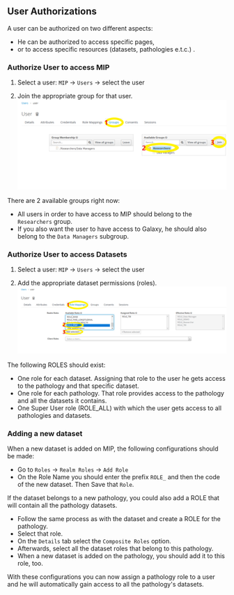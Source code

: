 ## User Authorizations

A user can be authorized on two different aspects:
  - He can be authorized to access specific pages,
  - or to access specific resources (datasets, pathologies e.t.c.) .

### Authorize User to access MIP

1) Select a user: `MIP` -> `Users` -> select the user

2) Join the appropriate group for that user.
![img1](images/joinGroup.png)

There are 2 available groups right now:
  - All users in order to have access to MIP should belong to the `Researchers` group. 
  - If you also want the user to have access to Galaxy, he should also belong to the `Data Managers` subgroup.

### Authorize User to access Datasets

1) Select a user: `MIP` -> `Users` -> select the user

2) Add the appropriate dataset permissions (roles).
![img1](images/addRole.png)

The following ROLES should exist:
  - One role for each dataset. Assigning that role to the user he gets access to the pathology and that specific dataset.
  - One role for each pathology. That role provides access to the pathology and all the datasets it contains.
  - One Super User role (ROLE_ALL) with which the user gets access to all pathologies and datasets.

### Adding a new dataset

When a new dataset is added on MIP, the following configurations should be made:
  - Go to `Roles` -> `Realm Roles` -> `Add Role`
  - On the Role Name you should enter the prefix `ROLE_` and then the code of the new dataset. Then Save that `Role`.

If the dataset belongs to a new pathology, you could also add a ROLE that will contain all the pathology datasets.
  - Follow the same process as with the dataset and create a ROLE for the pathology.
  - Select that role.
  - On the `Details` tab select the `Composite Roles` option.
  - Afterwards, select all the dataset roles that belong to this pathology.
  - When a new dataset is added on the pathology, you should add it to this role, too.

With these configurations you can now assign a pathology role to a user and he will automatically gain access to all the pathology's datasets.
